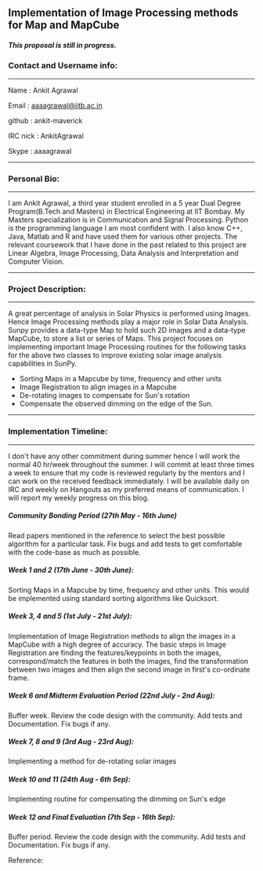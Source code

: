 ## Implementation of Image Processing methods for Map and MapCube

##### This proposal is still in progress.

### Contact and Username info:

***

Name : Ankit Agrawal  

Email : aaaagrawal@iitb.ac.in  

github : ankit-maverick  

IRC nick : AnkitAgrawal  

Skype : aaaagrawal  

***

### Personal Bio:

***

I am Ankit Agrawal, a third year student enrolled in a 5 year Dual Degree Program(B.Tech and Masters) in Electrical Engineering at IIT Bombay. My Masters specialization is in Communication and Signal Processing. Python is the programming language I am most confident with. I also know C++, Java, Matlab and R and have used them for various other projects. The relevant coursework that I have done in the past related to this project are Linear Algebra, Image Processing, Data Analysis and Interpretation and Computer Vision.


***

### Project Description:

***

A great percentage of analysis in Solar Physics is performed using Images. Hence Image Processing methods play a major role in Solar Data Analysis. Sunpy provides a data-type Map to hold such 2D images and a data-type MapCube, to store a list or series of Maps. This project focuses on implementing important Image Processing routines for the following tasks for the above two classes to improve existing solar image analysis capabilities in SunPy.
* Sorting Maps in a Mapcube by time, frequency and other units
* Image Registration to align images in a Mapcube
* De-rotating images to compensate for Sun's rotation
* Compensate the observed dimming on the edge of the Sun.
***

### Implementation Timeline:

***

I don't have any other commitment during summer hence I will work the normal 40 hr/week throughout the summer. I will commit at least three times a week to ensure that my code is reviewed regularly by the mentors and I can work on the received feedback immediately. I will be available daily on IRC and weekly on Hangouts as my preferred means of communication. I will report my weekly progress on this blog.

##### Community Bonding Period (27th May - 16th June)
Read papers mentioned in the reference to select the best possible algorithm for a particular task. Fix bugs and add tests to get comfortable with the code-base as much as possible.

##### Week 1 and 2 (17th June - 30th June):
Sorting Maps in a Mapcube by time, frequency and other units. This would be implemented using standard sorting algorithms like Quicksort.
 
##### Week 3, 4 and 5 (1st July - 21st July):
Implementation of Image Registration methods to align the images in a MapCube with a high degree of accuracy. The basic steps in Image Registration are finding the features/keypoints in both the images, correspond/match the features in both the images, find the transformation between two images and then align the second image in first's co-ordinate frame.
 
##### Week 6 and Midterm Evaluation Period (22nd July - 2nd Aug):
Buffer week. Review the code design with the community. Add tests and Documentation. Fix bugs if any.
 
##### Week 7, 8 and 9 (3rd Aug - 23rd Aug):
Implementing a method for de-rotating solar images
 
##### Week 10 and 11 (24th Aug - 6th Sep):
Implementing routine for compensating the dimming on Sun's edge
 
##### Week 12 and Final Evaluation (7th Sep - 16th Sep):
Buffer period. Review the code design with the community. Add tests and Documentation. Fix bugs if any.

Reference: